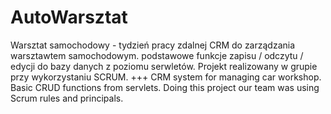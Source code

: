 # AutoWarsztat
Warsztat samochodowy - tydzień pracy zdalnej
CRM do zarządzania warsztawtem samochodowym. podstawowe funkcje zapisu / odczytu / edycji do bazy danych z poziomu serwletów.
Projekt realizowany w grupie przy wykorzystaniu SCRUM.
+++
CRM system for managing car workshop. Basic CRUD functions from servlets.
Doing this project our team was using Scrum rules and principals.
